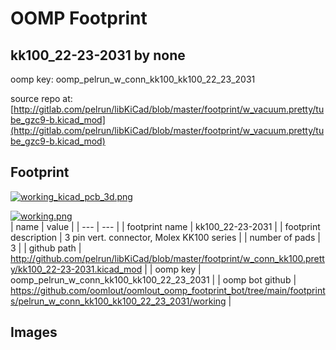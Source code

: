# OOMP Footprint  
## kk100_22-23-2031  by none  
  
oomp key: oomp_pelrun_w_conn_kk100_kk100_22_23_2031  
  
source repo at: [http://gitlab.com/pelrun/libKiCad/blob/master/footprint/w_vacuum.pretty/tube_gzc9-b.kicad_mod](http://gitlab.com/pelrun/libKiCad/blob/master/footprint/w_vacuum.pretty/tube_gzc9-b.kicad_mod)  
## Footprint  
  
[![working_kicad_pcb_3d.png](working_kicad_pcb_3d_600.png)](working_kicad_pcb_3d.png)  
  
[![working.png](working_600.png)](working.png)  
| name | value | 
| --- | --- | 
| footprint name | kk100_22-23-2031 | 
| footprint description | 3 pin vert. connector, Molex KK100 series | 
| number of pads | 3 | 
| github path | http://github.com/pelrun/libKiCad/blob/master/footprint/w_conn_kk100.pretty/kk100_22-23-2031.kicad_mod | 
| oomp key | oomp_pelrun_w_conn_kk100_kk100_22_23_2031 | 
| oomp bot github | https://github.com/oomlout/oomlout_oomp_footprint_bot/tree/main/footprints/pelrun_w_conn_kk100_kk100_22_23_2031/working | 
## Images  
